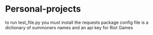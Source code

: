 # Personal-projects
to run test_file.py you must install the requests package
config file is a dictionary of summoners names and an api key for Riot Games
